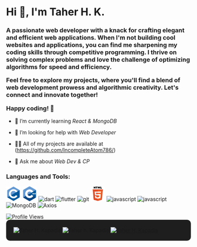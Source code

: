 <h1> Hi 👋, I'm Taher H. K.</h1>
<h3 align="left">A passionate web developer with a knack for crafting elegant and efficient web applications. When I'm not building cool websites and applications, you can find me sharpening my coding skills through competitive programming. I thrive on solving complex problems and love the challenge of optimizing algorithms for speed and efficiency.

Feel free to explore my projects, where you'll find a blend of web development prowess and algorithmic creativity. Let's connect and innovate together!

Happy coding! 🚀</h3>

- 🌱 I’m currently learning *React & MongoDB*

- 🤝 I’m looking for help with *Web Developer*

- 👨‍💻 All of my projects are available at (https://github.com/IncompleteAtom786/)

- 💬 Ask me about *Web Dev & CP*

</p>

<h3 align="left">Languages and Tools:</h3>

<p align="left">  <img src="https://raw.githubusercontent.com/devicons/devicon/master/icons/c/c-original.svg" alt="c" width="40" height="40"/> 
  <img src="https://raw.githubusercontent.com/devicons/devicon/master/icons/cplusplus/cplusplus-original.svg" alt="cplusplus" width="40" height="40"/> 
  <img src="https://www.vectorlogo.zone/logos/dartlang/dartlang-icon.svg" alt="dart" width="40" height="40"/> 
  <img src="https://www.vectorlogo.zone/logos/flutterio/flutterio-icon.svg" alt="flutter" width="40" height="40"/> 
  <img src="https://www.vectorlogo.zone/logos/git-scm/git-scm-icon.svg" alt="git" width="40" height="40"/> 
  <img src="https://raw.githubusercontent.com/devicons/devicon/master/icons/html5/html5-original-wordmark.svg" alt="html5" width="40" height="40"/> 
  <img src="https://raw.githubusercontent.com/devicons/desvicon/master/icons/javascript/javascript-original.svg" alt="javascript" width="40" height="40"/>
  <img src="https://raw.githubusercontent.com/devicons/desvicon/master/icons/react/react-original.svg" alt="javascript" width="40" height="40"/>
  <img src="https://github.com/user-attachments/assets/0f99d45c-9180-470d-8ab6-f4d730c697a5" alt="MongoDB" width="40" height="40"/>
  <img src="https://github.com/user-attachments/assets/21063cc7-c6f7-431d-b055-1b6b5a1d32ff" alt="Axios" width="40" height="40"/>

</p>

<!-- Profile Views Badge -->
<img src="https://komarev.com/ghpvc/?username=IncompleteAtom786&color=blueviolet" alt="Profile Views">

<div style="background-color: #1e1e1e; padding: 20px; border-radius: 10px;">
  
  <!-- GitHub Stats -->
  <img src="https://github-readme-stats.vercel.app/api?username=IncompleteAtom786&show_icons=true&locale=en&theme=tokyonight" alt="Taher H. Kapadia" height="195" />
  
  <!-- Top Languages -->
  <img src="https://github-readme-stats.vercel.app/api/top-langs?username=IncompleteAtom786&show_icons=true&locale=en&layout=compact&theme=tokyonight" alt="Taher h. Kapadia" height="195" />

  <!-- GitHub Profile Trophy -->
  <a href="https://github.com/ryo-ma/github-profile-trophy">
    <img src="https://github-profile-trophy.vercel.app/?username=IncompleteAtom786&theme=dracula&margin-w=15&margin-h=15" alt="Taher H. Kapadia" height="195" />
  </a>

</div>
